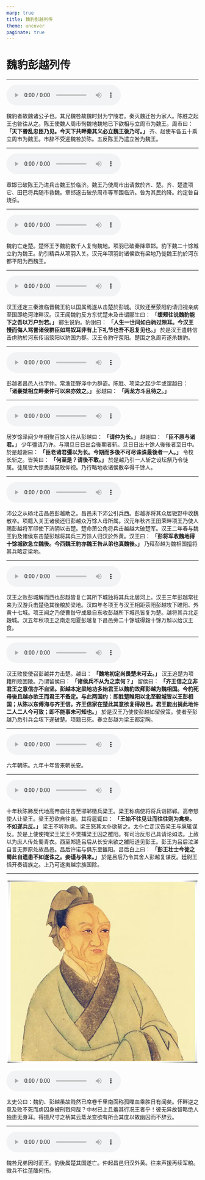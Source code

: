 ```yaml
---
marp: true
title: 魏豹彭越列传
theme: uncover
paginate: true
---
```


# 魏豹彭越列传

---

![](assets/audios/090/1.mp3)

魏豹者故魏诸公子也。其兄魏咎故魏时封为宁陵君。秦灭魏迁咎为家人。陈胜之起王也咎往从之。陈王使魏人周市徇魏地魏地已下欲相与立周市为魏王。周市曰： __「天下昬乱忠臣乃见。今天下共畔秦其义必立魏王後乃可。」__ 齐、赵使车各五十乘立周市为魏王。市辞不受迎魏咎於陈。五反陈王乃遣立咎为魏王。

---

![](assets/audios/090/2.mp3)

章邯已破陈王乃进兵击魏王於临济。魏王乃使周市出请救於齐、楚。齐、楚遣项它、田巴将兵随市救魏。章邯遂击破杀周市等军围临济。咎为其民约降。约定咎自烧杀。

---

![](assets/audios/090/3.mp3)

魏豹亡走楚。楚怀王予魏豹数千人复徇魏地。项羽已破秦降章邯。豹下魏二十馀城立豹为魏王。豹引精兵从项羽入关。汉元年项羽封诸侯欲有梁地乃徙魏王豹於河东都平阳为西魏王。

---

![](assets/audios/090/4.mp3)

汉王还定三秦渡临晋魏王豹以国属焉遂从击楚於彭城。汉败还至荥阳豹请归视亲病至国即绝河津畔汉。汉王闻魏豹反方东忧楚未及击谓郦生曰： __「缓颊往说魏豹能下之吾以万户封若。」__ 郦生说豹。豹谢曰： __「人生一世间如白驹过隙耳。今汉王慢而侮人骂詈诸侯群臣如骂奴耳非有上下礼节也吾不忍复见也。」__ 於是汉王遣韩信击虏豹於河东传诣荥阳以豹国为郡。汉王令豹守荥阳。楚围之急周苛遂杀魏豹。

---

![](assets/audios/090/5.mp3)

彭越者昌邑人也字仲。常渔钜野泽中为群盗。陈胜、项梁之起少年或谓越曰： __「诸豪桀相立畔秦仲可以来亦效之。」__ 彭越曰： __「两龙方斗且待之。」__ 

---

![](assets/audios/090/6.mp3)

居岁馀泽间少年相聚百馀人往从彭越曰： __「请仲为长。」__ 越谢曰： __「臣不原与诸君。」__ 少年彊请乃许。与期旦日日出会後期者斩。旦日日出十馀人後後者至日中。於是越谢曰： __「臣老诸君彊以为长。今期而多後不可尽诛诛最後者一人。」__ 令校长斩之。皆笑曰： __「何至是？请後不敢。」__ 於是越乃引一人斩之设坛祭乃令徒属。徒属皆大惊畏越莫敢仰视。乃行略地收诸侯散卒得千馀人。

---

![](assets/audios/090/7.mp3)

沛公之从砀北击昌邑彭越助之。昌邑未下沛公引兵西。彭越亦将其众居钜野中收魏散卒。项籍入关王诸侯还归彭越众万馀人毋所属。汉元年秋齐王田荣畔项王乃使人赐彭越将军印使下济阴以击楚。楚命萧公角将兵击越越大破楚军。汉王二年春与魏王豹及诸侯东击楚彭越将其兵三万馀人归汉於外黄。汉王曰： __「彭将军收魏地得十馀城欲急立魏後。今西魏王豹亦魏王咎从弟也真魏後。」__ 乃拜彭越为魏相国擅将其兵略定梁地。

---

![](assets/audios/090/8.mp3)

汉王之败彭城解而西也彭越皆复亡其所下城独将其兵北居河上。汉王三年彭越常往来为汉游兵击楚绝其後粮於梁地。汉四年冬项王与汉王相距荥阳彭越攻下睢阳、外黄十七城。项王闻之乃使曹咎守成皋自东收彭越所下城邑皆复为楚。越将其兵北走穀城。汉五年秋项王之南走阳夏彭越复下昌邑旁二十馀城得穀十馀万斛以给汉王食。

---

![](assets/audios/090/9.mp3)

汉王败使使召彭越并力击楚。越曰： __「魏地初定尚畏楚未可去。」__ 汉王追楚为项籍所败固陵。乃谓留侯曰： __「诸侯兵不从为之柰何？」__ 留侯曰： __「齐王信之立非君王之意信亦不自坚。彭越本定梁地功多始君王以魏豹故拜彭越为魏相国。今豹死毋後且越亦欲王而君王不蚤定。与此两国约：即胜楚睢阳以北至穀城皆以王彭相国；从陈以东傅海与齐王信。齐王信家在楚此其意欲复得故邑。君王能出捐此地许二人二人今可致；即不能事未可知也。」__ 於是汉王乃使使彭越如留侯策。使者至彭越乃悉引兵会垓下遂破楚。项籍已死。春立彭越为梁王都定陶。

---

![](assets/audios/090/10.mp3)

六年朝陈。九年十年皆来朝长安。

---

![](assets/audios/090/11.mp3)

十年秋陈豨反代地高帝自往击至邯郸徵兵梁王。梁王称病使将将兵诣邯郸。高帝怒使人让梁王。梁王恐欲自往谢。其将扈辄曰： __「王始不往见让而往往则为禽矣。不如遂兵反。」__ 梁王不听称病。梁王怒其太仆欲斩之。太仆亡走汉告梁王与扈辄谋反。於是上使使掩梁王梁王不觉捕梁王囚之雒阳。有司治反形己具请论如法。上赦以为庶人传处蜀青衣。西至郑逢吕后从长安来欲之雒阳道见彭王。彭王为吕后泣涕自言无罪原处故昌邑。吕后许诺与俱东至雒阳。吕后白上曰： __「彭王壮士今徙之蜀此自遗患不如遂诛之。妾谨与俱来。」__ 於是吕后乃令其舍人彭越复谋反。廷尉王恬开奏请族之。上乃可遂夷越宗族国除。

---

![bg left](assets/images/simaqian.webp)

![](assets/audios/090/12.mp3)

太史公曰：魏豹、彭越虽故贱然已席卷千里南面称孤喋血乘胜日有闻矣。怀畔逆之意及败不死而虏囚身被刑戮何哉？中材已上且羞其行况王者乎！彼无异故智略绝人独患无身耳。得摄尺寸之柄其云蒸龙变欲有所会其度以故幽囚而不辞云。

---

![](assets/audios/090/13.mp3)

魏咎兄弟因时而王。豹後属楚其国遂亡。仲起昌邑归汉外黄。往来声援再续军粮。徵兵不往菹醢何伤。